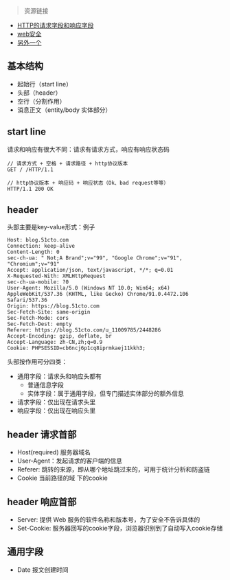 > 资源链接
- [HTTP的请求字段和响应字段](https://blog.51cto.com/u_11009785/244828 )
- [web安全](./Web安全.md)
- [另外一个](https://www.cnblogs.com/jycboy/archive/2017/02/17/http_head.html)


## 基本结构
- 起始行（start line）
- 头部（header）
- 空行（分割作用）
- 消息正文（entity/body 实体部分）

## start line
请求和响应有很大不同：请求有请求方式，响应有响应状态码
```bush
// 请求方式 + 空格 + 请求路径 + http协议版本
GET / /HTTP/1.1
```

```bush
// http协议版本 + 响应码 + 响应状态（Ok、bad request等等）
HTTP/1.1 200 OK
```

## header
头部主要是key-value形式：例子
```bush
Host: blog.51cto.com
Connection: keep-alive
Content-Length: 0
sec-ch-ua: " Not;A Brand";v="99", "Google Chrome";v="91", "Chromium";v="91"
Accept: application/json, text/javascript, */*; q=0.01
X-Requested-With: XMLHttpRequest
sec-ch-ua-mobile: ?0
User-Agent: Mozilla/5.0 (Windows NT 10.0; Win64; x64) AppleWebKit/537.36 (KHTML, like Gecko) Chrome/91.0.4472.106 Safari/537.36
Origin: https://blog.51cto.com
Sec-Fetch-Site: same-origin
Sec-Fetch-Mode: cors
Sec-Fetch-Dest: empty
Referer: https://blog.51cto.com/u_11009785/2448286
Accept-Encoding: gzip, deflate, br
Accept-Language: zh-CN,zh;q=0.9
Cookie: PHPSESSID=cb6ncj6p1cq8iprmkaej11kkh3; 
```

头部按作用可分四类：
- 通用字段：请求头和响应头都有
  - 普通信息字段
  - 实体字段：属于通用字段，但专门描述实体部分的额外信息
- 请求字段：仅出现在请求头里
- 响应字段：仅出现在响应头里

## header 请求首部
- Host(required) 服务器域名
- User-Agent：发起请求的客户端的信息
- Referer: 跳转的来源，即从哪个地址跳过来的，可用于统计分析和防盗链
- Cookie 当前路径的域 下的cookie

## header 响应首部
- Server: 提供 Web 服务的软件名称和版本号，为了安全不告诉具体的
- Set-Cookie: 服务器回写的cookie字段，浏览器识别到了自动写入cookie存储


## 通用字段
- Date 报文创建时间
